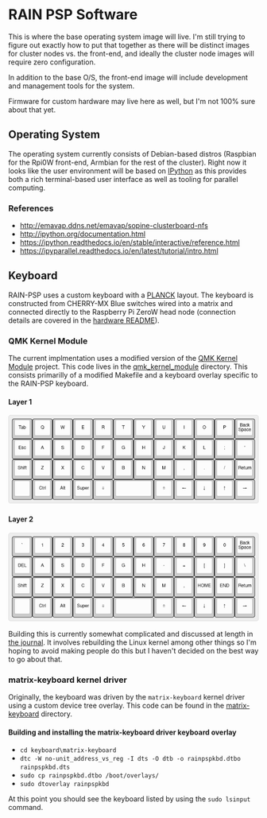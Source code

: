 # RAIN PSP Software

This is where the base operating system image will live.  I'm still trying to figure out exactly how to put that together as there will be distinct images for cluster nodes vs. the front-end, and ideally the cluster node images will require zero configuration.

In addition to the base O/S, the front-end image will include development and management tools for the system.

Firmware for custom hardware may live here as well, but I'm not 100% sure about that yet.

## Operating System

The operating system currently consists of Debian-based distros (Raspbian for the Rpi0W front-end, Armbian for the rest of the cluster).  Right now it looks like the user environment will be based on [IPython](http://ipython.org/documentation.html) as this provides both a rich terminal-based user interface as well as tooling for parallel computing.


### References

* http://emavap.ddns.net/emavap/sopine-clusterboard-nfs
* http://ipython.org/documentation.html
* https://ipython.readthedocs.io/en/stable/interactive/reference.html
* https://ipyparallel.readthedocs.io/en/latest/tutorial/intro.html


## Keyboard

RAIN-PSP uses a custom keyboard with a [PLANCK]() layout.  The keyboard is constructed from CHERRY-MX Blue switches wired into a matrix and connected directly to the Raspberry Pi ZeroW head node (connection details are covered in the [hardware README](../hardware/README.md)).  


### QMK Kernel Module

The current implmentation uses a modified version of the [QMK Kernel Module](https://github.com/qmk/qmk_kernel_module) project.  This code lives in the [qmk_kernel_module](./keyboard/qmk_kernel_module) directory.  This consists primarilly of a modified Makefile and a keyboard overlay specific to the RAIN-PSP keyboard.

#### Layer 1

![keyboard layer 1](../images/keyboard-layout-layer-1.png)

#### Layer 2

![keyboard layer 2](../images/keyboard-layout-layer-2.png)

Building this is currently somewhat complicated and discussed at length in [the journal](https://code.jasongullickson.com/jjg/rain-psp/src/branch/main/journal.md#11262021).  It involves rebuilding the Linux kernel among other things so I'm hoping to avoid making people do this but I haven't decided on the best way to go about that.


### matrix-keyboard kernel driver

Originally, the keyboard was driven by the `matrix-keyboard` kernel driver using a custom device tree overlay.  This code can be found in the [matrix-keyboard](./keyboard/matrix-keyboard) directory.

#### Building and installing the matrix-keyboard driver keyboard overlay

* `cd keyboard\matrix-keyboard`
* `dtc -W no-unit_address_vs_reg -I dts -O dtb -o rainpspkbd.dtbo rainpspkbd.dts`
* `sudo cp rainpspkbd.dtbo /boot/overlays/`
* `sudo dtoverlay rainpspkbd`

At this point you should see the keyboard listed by using the `sudo lsinput` command.
